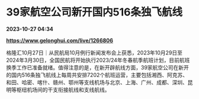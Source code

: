 # 39家航空公司新开国内516条独飞航线

**2023-10-27 04:34**

**https://www.gelonghui.com/live/1266806**

格隆汇10月27日｜从民航局10月例行新闻发布会上获悉，2023年10月29日至2024年3月30日，全国民航将开始执行2023/24年冬春航季航班计划，目前航班换季工作已准备就绪。值得注意的是，在新开辟航线方面，39家航空公司在新开的国内516条独飞航线上每周共安排7202个航班运营，主要包括湘西、阿克苏、和田、哈密、喀什、赣州、鄂州等支线机场与北京、上海、广州、成都、深圳、昆明等枢纽机场间的干支衔接航线和支线航线。